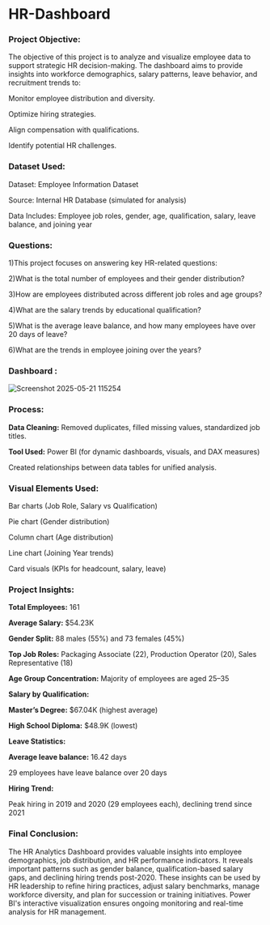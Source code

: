 # HR-Dashboard

### Project Objective:
The objective of this project is to analyze and visualize employee data to support strategic HR decision-making. The dashboard aims to provide insights into workforce demographics, salary patterns, leave behavior, and recruitment trends to:

Monitor employee distribution and diversity.

Optimize hiring strategies.

Align compensation with qualifications.

Identify potential HR challenges.

### Dataset Used:

Dataset: Employee Information Dataset

Source: Internal HR Database (simulated for analysis)

Data Includes: Employee job roles, gender, age, qualification, salary, leave balance, and joining year

### Questions:

1)This project focuses on answering key HR-related questions:

2)What is the total number of employees and their gender distribution?

3)How are employees distributed across different job roles and age groups?

4)What are the salary trends by educational qualification?

5)What is the average leave balance, and how many employees have over 20 days of leave?

6)What are the trends in employee joining over the years?

### Dashboard :

![Screenshot 2025-05-21 115254](https://github.com/user-attachments/assets/f93e862b-d7ea-4595-8a8a-b3ae06ff308b)


### Process:

**Data Cleaning:** Removed duplicates, filled missing values, standardized job titles.

**Tool Used:** Power BI (for dynamic dashboards, visuals, and DAX measures)

 Created relationships between data tables for unified analysis.

### Visual Elements Used:

Bar charts (Job Role, Salary vs Qualification)

Pie chart (Gender distribution)

Column chart (Age distribution)

Line chart (Joining Year trends)

Card visuals (KPIs for headcount, salary, leave)

### Project Insights:

**Total Employees:** 161

**Average Salary:** $54.23K

**Gender Split:** 88 males (55%) and 73 females (45%)

**Top Job Roles:** Packaging Associate (22), Production Operator (20), Sales Representative (18)

**Age Group Concentration:** Majority of employees are aged 25–35

**Salary by Qualification:**

**Master’s Degree:** $67.04K (highest average)

**High School Diploma:** $48.9K (lowest)

**Leave Statistics:**

**Average leave balance:** 16.42 days

29 employees have leave balance over 20 days

**Hiring Trend:**

 Peak hiring in 2019 and 2020 (29 employees each), declining trend since 2021

### Final Conclusion:

The HR Analytics Dashboard provides valuable insights into employee demographics, job distribution, and HR performance indicators. It reveals important patterns such as gender balance, qualification-based salary gaps, and declining hiring trends post-2020. These insights can be used by HR leadership to refine hiring practices, adjust salary benchmarks, manage workforce diversity, and plan for succession or training initiatives. Power BI's interactive visualization ensures ongoing monitoring and real-time analysis for HR management.
















